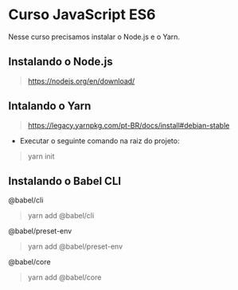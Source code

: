# Curso JavaScript ES6
Nesse curso precisamos instalar o Node.js e o Yarn.

## Instalando o Node.js
> https://nodejs.org/en/download/

## Intalando o Yarn
> https://legacy.yarnpkg.com/pt-BR/docs/install#debian-stable

- Executar o seguinte comando na raiz do projeto:
> yarn init

## Instalando o Babel CLI
@babel/cli
> yarn add @babel/cli

@babel/preset-env
> yarn add @babel/preset-env

@babel/core
> yarn add @babel/core